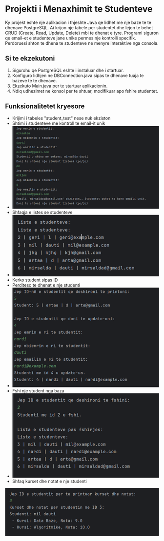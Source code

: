 # Projekti i Menaxhimit te Studenteve

Ky projekt eshte nje aplikacion i thjeshte Java qe lidhet me nje baze te te dhenave PostgreSQL.
Ai krijon nje tabele per studentet dhe lejon te behet CRUD (Create, Read, Update, Delete) mbi te dhenat e tyre.
Programi siguron qe email-et e studenteve jane unike permes nje kontrolli specifik.
Perdoruesi shton te dhena te studenteve ne menyre interaktive nga consola.


## Si te ekzekutoni
1. Sigurohu qe PostgreSQL eshte i instaluar dhe i startuar.
2. Konfiguro lidhjen ne DBConnection.java sipas te dhenave tuaja te bazeve te te dhenave.
3. Ekzekuto Main.java per te startuar aplikacionin.
4. Ndiq udhezimet ne konsol per te shtuar, modifikuar apo fshire studentet.

## Funksionalitetet kryesore
- Krijimi i tabeles "student_test" nese nuk ekziston
- Shtimi i studenteve me kontroll te email-it unik
- ![foto](src/resources/images/foto1.png)
- Shfaqja e listes se studenteve
- ![foto](src/resources/images/foto2.png)
- Kerko student sipas ID
- Perditeso te dhenat e nje studenti
- ![foto](src/resources/images/foto3.png)
- Fshi nje student nga baza
- ![foto](src/resources/images/foto4.png)
- Shfaq kurset dhe notat e nje studenti 


![foto](src/resources/images/foto5.png)




